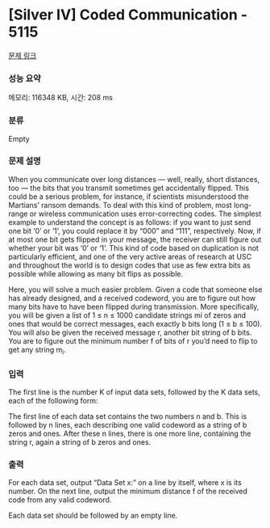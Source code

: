 # [Silver IV] Coded Communication - 5115 

[문제 링크](https://www.acmicpc.net/problem/5115) 

### 성능 요약

메모리: 116348 KB, 시간: 208 ms

### 분류

Empty

### 문제 설명

<p>When you communicate over long distances — well, really, short distances, too — the bits that you transmit sometimes get accidentally flipped. This could be a serious problem, for instance, if scientists misunderstood the Martians’ ransom demands. To deal with this kind of problem, most long-range or wireless communication uses error-correcting codes. The simplest example to understand the concept is as follows: if you want to just send one bit ‘0’ or ‘1’, you could replace it by “000” and “111”, respectively. Now, if at most one bit gets flipped in your message, the receiver can still figure out whether your bit was ‘0’ or ‘1’. This kind of code based on duplication is not particularly efficient, and one of the very active areas of research at USC and throughout the world is to design codes that use as few extra bits as possible while allowing as many bit flips as possible.</p>

<p>Here, you will solve a much easier problem. Given a code that someone else has already designed, and a received codeword, you are to figure out how many bits have to have been flipped during transmission. More specifically, you will be given a list of 1 ≤ n ≤ 1000 candidate strings mi of zeros and ones that would be correct messages, each exactly b bits long (1 ≤ b ≤ 100). You will also be given the received message r, another bit string of b bits. You are to figure out the minimum number f of bits of r you’d need to flip to get any string m<sub>i</sub>.</p>

### 입력 

 <p>The first line is the number K of input data sets, followed by the K data sets, each of the following form:</p>

<p>The first line of each data set contains the two numbers n and b. This is followed by n lines, each describing one valid codeword as a string of b zeros and ones. After these n lines, there is one more line, containing the string r, again a string of b zeros and ones.</p>

### 출력 

 <p>For each data set, output “Data Set x:” on a line by itself, where x is its number. On the next line, output the minimum distance f of the received code from any valid codeword.</p>

<p>Each data set should be followed by an empty line.</p>

